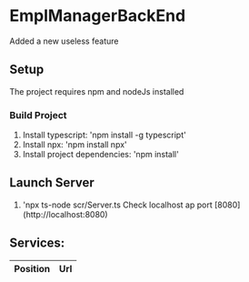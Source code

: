 # EmplManagerBackEnd

Added a new useless feature

## Setup

The project requires npm and nodeJs installed

### Build Project

1. Install typescript: 'npm install -g typescript'
2. Install npx: 'npm install npx'
3. Install project dependencies: 'npm install'

## Launch Server

1. 'npx ts-node scr/Server.ts
Check localhost ap port [8080] (http://localhost:8080)

## Services:

| Position | Url |
|----------|-----|
